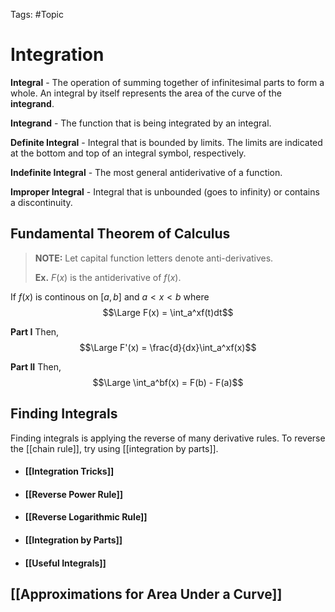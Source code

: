 Tags: #Topic

# Integration

**Integral** - The operation of summing together of infinitesimal parts to form a whole. An integral by itself represents the area of the curve of the **integrand**.

**Integrand** - The function that is being integrated by an integral.

**Definite Integral** - Integral that is bounded by limits. The limits are indicated at the bottom and top of an integral symbol, respectively.

**Indefinite Integral** - The most general antiderivative of a function.

**Improper Integral** - Integral that is unbounded (goes to infinity) or contains a discontinuity.

## Fundamental Theorem of Calculus

> **NOTE:**
> Let capital function letters denote anti-derivatives.
> 
> **Ex.**
> $F(x)$ is the antiderivative of $f(x)$.

If $f(x)$ is continous on $[a,b]$ and $a<x<b$ where
$$\Large F(x) = \int_a^xf(t)dt$$

**Part I**
Then,
$$\Large F'(x) = \frac{d}{dx}\int_a^xf(x)$$

**Part II**
Then,
$$\Large \int_a^bf(x) = F(b) - F(a)$$

## Finding Integrals

Finding integrals is applying the reverse of many derivative rules.
To reverse the [[chain rule]], try using [[integration by parts]].

- #### [[Integration Tricks]]
- #### [[Reverse Power Rule]]
- #### [[Reverse Logarithmic Rule]]
- #### [[Integration by Parts]]
- #### [[Useful Integrals]]

## [[Approximations for Area Under a Curve]]